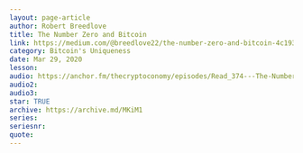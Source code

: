 ```yaml
---
layout: page-article
author: Robert Breedlove
title: The Number Zero and Bitcoin
link: https://medium.com/@breedlove22/the-number-zero-and-bitcoin-4c193336db5b
category: Bitcoin's Uniqueness
date: Mar 29, 2020
lesson: 
audio: https://anchor.fm/thecryptoconomy/episodes/Read_374---The-Number-Zero--Bitcoin-Robert-Breedlove-ecbnnq
audio2: 
audio3: 
star: TRUE
archive: https://archive.md/MKiM1
series: 
seriesnr: 
quote: 
---
```

